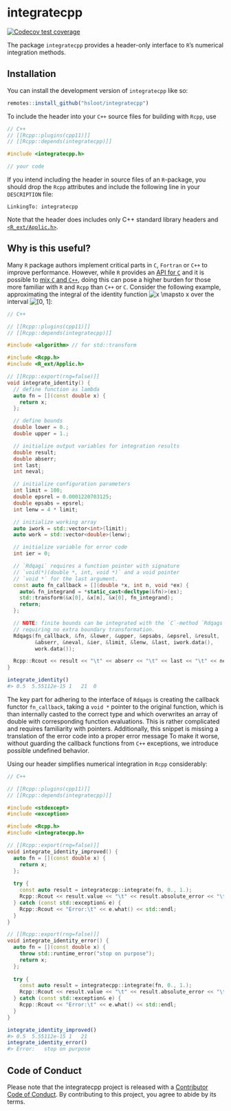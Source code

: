 
<!-- README.md is generated from README.Rmd. Please edit that file -->

# integratecpp

<!-- badges: start -->

[![Codecov test
coverage](https://codecov.io/gh/hsloot/integratecpp/branch/main/graph/badge.svg)](https://app.codecov.io/gh/hsloot/integratecpp?branch=main)
<!-- badges: end -->

The package `integratecpp` provides a header-only interface to `R`’s
numerical integration methods.

## Installation

You can install the development version of `integratecpp` like so:

``` r
remotes::install_github("hsloot/integratecpp")
```

To include the header into your `C++` source files for building with
`Rcpp`, use

``` cpp
// C++
// [[Rcpp::plugins(cpp11)]]
// [[Rcpp::depends(integratecpp)]]

#include <integratecpp.h>

// your code
```

If you intend including the header in source files of an `R`-package,
you should drop the `Rcpp` attributes and include the following line in
your `DESCRIPTION` file:

``` batch
LinkingTo: integratecpp
```

Note that the header does includes only C++ standard library headers and
[`<R_ext/Applic.h>`](https://github.com/wch/r-source/blob/trunk/src/include/R_ext/Applic.h).

## Why is this useful?

Many `R` package authors implement critical parts in `C`, `Fortran` or
`C++` to improve performance. However, while `R` provides an [API for
`C`](https://cran.r-project.org/doc/manuals/r-release/R-exts.html#The-R-API)
and it is possible to [mix `C` and
`C++`](https://isocpp.org/wiki/faq/mixing-c-and-cpp), doing this can
pose a higher burden for those more familiar with `R` and `Rcpp` than
`C++` or `C`. Consider the following example, approximating the integral
of the identity function
![x \\mapsto x](https://latex.codecogs.com/png.image?%5Cdpi%7B110%7D&space;%5Cbg_white&space;x%20%5Cmapsto%20x "x \mapsto x")
over the interval
![\[0, 1\]](https://latex.codecogs.com/png.image?%5Cdpi%7B110%7D&space;%5Cbg_white&space;%5B0%2C%201%5D "[0, 1]"):

``` cpp
// C++

// [[Rcpp::plugins(cpp11)]]
// [[Rcpp::depends(integratecpp)]]

#include <algorithm> // for std::transform

#include <Rcpp.h>
#include <R_ext/Applic.h>

// [[Rcpp::export(rng=false)]]
void integrate_identity() {
  // define function as lambda
  auto fn = [](const double x) {
    return x;
  };

  // define bounds
  double lower = 0.;
  double upper = 1.;

  // initialize output variables for integration results
  double result;
  double abserr;
  int last;
  int neval;

  // initialize configuration parameters
  int limit = 100;
  double epsrel = 0.0001220703125;
  double epsabs = epsrel;
  int lenw = 4 * limit;

  // initialize working array
  auto iwork = std::vector<int>(limit);
  auto work = std::vector<double>(lenw);

  // initialize variable for error code
  int ier = 0;

  // `Rdqagi` requires a function pointer with signature
  // `void(*)(double *, int, void *)` and a void pointer
  // `void *` for the last argument.
  const auto fn_callback = [](double *x, int n, void *ex) {
    auto& fn_integrand = *static_cast<decltype(&fn)>(ex);
    std::transform(&x[0], &x[n], &x[0], fn_integrand);
    return;
  };

  // NOTE: finite bounds can be integrated with the `C`-method `Rdqags`,
  // requiring no extra boundary transformation.
  Rdqags(fn_callback, &fn, &lower, &upper, &epsabs, &epsrel, &result,
         &abserr, &neval, &ier, &limit, &lenw, &last, iwork.data(),
         work.data());

  Rcpp::Rcout << result << "\t" << abserr << "\t" << last << "\t" << neval << "\t" << ier << std::endl;
}
```

``` r
integrate_identity()
#> 0.5  5.55112e-15 1   21  0
```

The key part for adhering to the interface of `Rdqags` is creating the
callback functor `fn_callback`, taking a `void *` pointer to the
original function, which is than internally casted to the correct type
and which overwrites an array of double with corresponding function
evaluations. This is rather complicated and requires familiarity with
pointers. Additionally, this snippet is missing a translation of the
error code into a proper error message To make it worse, without
guarding the callback functions from `C++` exceptions, we introduce
possible undefined behavior.

Using our header simplifies numerical integration in `Rcpp`
considerably:

``` cpp
// C++

// [[Rcpp::plugins(cpp11)]]
// [[Rcpp::depends(integratecpp)]]

#include <stdexcept>
#include <exception>

#include <Rcpp.h>
#include <integratecpp.h>

// [[Rcpp::export(rng=false)]]
void integrate_identity_improved() {
  auto fn = [](const double x) {
    return x;
  };
  
  try {
    const auto result = integratecpp::integrate(fn, 0., 1.);
    Rcpp::Rcout << result.value << "\t" << result.absolute_error << "\t" << result.subdivisions << "\t" << result.neval << std::endl;
  } catch (const std::exception& e) {
    Rcpp::Rcout << "Error:\t" << e.what() << std::endl;
  }
}

// [[Rcpp::export(rng=false)]]
void integrate_identity_error() {
  auto fn = [](const double x) {
    throw std::runtime_error("stop on purpose");
    return x;
  };
  
  try {
    const auto result = integratecpp::integrate(fn, 0., 1.);
    Rcpp::Rcout << result.value << "\t" << result.absolute_error << "\t" << result.subdivisions << "\t" << result.neval << std::endl;
  } catch (const std::exception& e) {
    Rcpp::Rcout << "Error:\t" << e.what() << std::endl;
  }
}
```

``` r
integrate_identity_improved()
#> 0.5  5.55112e-15 1   21
integrate_identity_error()
#> Error:   stop on purpose
```

## Code of Conduct

Please note that the integratecpp project is released with a
[Contributor Code of
Conduct](https://contributor-covenant.org/version/2/0/CODE_OF_CONDUCT.html).
By contributing to this project, you agree to abide by its terms.
